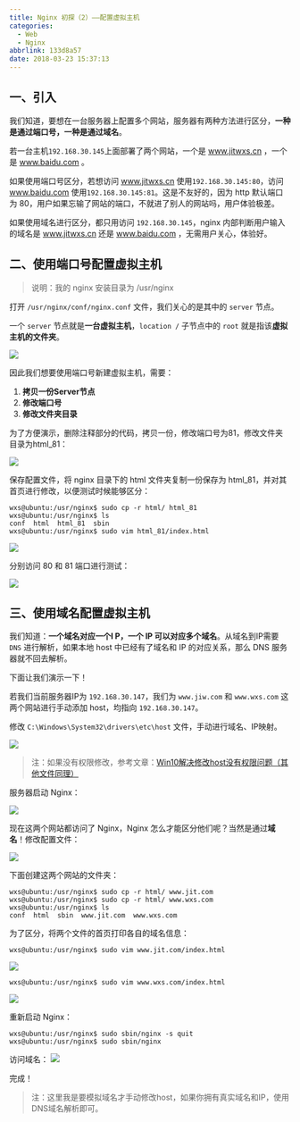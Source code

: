 ```yaml
---
title: Nginx 初探（2）——配置虚拟主机
categories: 
  - Web
  - Nginx
abbrlink: 133d8a57
date: 2018-03-23 15:37:13
---
```


## 一、引入

我们知道，要想在一台服务器上配置多个网站，服务器有两种方法进行区分，**一种是通过端口号，一种是通过域名**。

若一台主机`192.168.30.145`上面部署了两个网站，一个是 www.jitwxs.cn ，一个是 www.baidu.com 。

如果使用端口号区分，若想访问 www.jitwxs.cn 使用`192.168.30.145:80`，访问 www.baidu.com 使用`192.168.30.145:81`。这是不友好的，因为 http 默认端口为 80，用户如果忘输了网站的端口，不就进了别人的网站吗，用户体验极差。

如果使用域名进行区分，都只用访问 `192.168.30.145`，nginx 内部判断用户输入的域名是 www.jitwxs.cn 还是 www.baidu.com ，无需用户关心，体验好。

## 二、使用端口号配置虚拟主机

>说明：我的 nginx 安装目录为 /usr/nginx

打开 `/usr/nginx/conf/nginx.conf` 文件，我们关心的是其中的 `server` 节点。

一个 `server` 节点就是**一台虚拟主机**，`location /` 子节点中的 `root` 就是指该**虚拟主机的文件夹**。

![](https://cdn.jsdelivr.net/gh/jitwxs/cdn/blog/posts/201803/2018032311094779.png)

因此我们想要使用端口号新建虚拟主机，需要：

 1. **拷贝一份Server节点**
 2. **修改端口号**
 3. **修改文件夹目录**

为了方便演示，删除注释部分的代码，拷贝一份，修改端口号为81，修改文件夹目录为html_81：

![](https://cdn.jsdelivr.net/gh/jitwxs/cdn/blog/posts/201803/20180323111404117.png)

保存配置文件，将 nginx 目录下的 html 文件夹复制一份保存为 html_81，并对其首页进行修改，以便测试时候能够区分：

```shell
wxs@ubuntu:/usr/nginx$ sudo cp -r html/ html_81
wxs@ubuntu:/usr/nginx$ ls
conf  html  html_81  sbin
wxs@ubuntu:/usr/nginx$ sudo vim html_81/index.html 
```

![](https://cdn.jsdelivr.net/gh/jitwxs/cdn/blog/posts/201803/20180323111922599.png)

分别访问 80 和 81 端口进行测试：

![](https://cdn.jsdelivr.net/gh/jitwxs/cdn/blog/posts/201803/20180323111950943.png)

## 三、使用域名配置虚拟主机

我们知道：**一个域名对应一个I P，一个  IP 可以对应多个域名**。从域名到IP需要 `DNS` 进行解析，如果本地 host 中已经有了域名和 IP 的对应关系，那么 DNS 服务器就不回去解析。

下面让我们演示一下！

若我们当前服务器IP为 `192.168.30.147`，我们为 `www.jiw.com` 和 `www.wxs.com` 这两个网站进行手动添加 host，均指向 `192.168.30.147`。

修改 `C:\Windows\System32\drivers\etc\host` 文件，手动进行域名、IP映射。

![](https://cdn.jsdelivr.net/gh/jitwxs/cdn/blog/posts/201803/20180323152059342.png)

>注：如果没有权限修改，参考文章：[Win10解决修改host没有权限问题（其他文件同理）](https://blog.csdn.net/yuanlaijike/article/details/79668711)

服务器启动 Nginx：

![](https://cdn.jsdelivr.net/gh/jitwxs/cdn/blog/posts/201803/20180323152144683.png)

现在这两个网站都访问了 Nginx，Nginx 怎么才能区分他们呢？当然是通过**域名**！修改配置文件：

![](https://cdn.jsdelivr.net/gh/jitwxs/cdn/blog/posts/201803/20180323152935288.png)

下面创建这两个网站的文件夹：

```shell
wxs@ubuntu:/usr/nginx$ sudo cp -r html/ www.jit.com
wxs@ubuntu:/usr/nginx$ sudo cp -r html/ www.wxs.com
wxs@ubuntu:/usr/nginx$ ls
conf  html  sbin  www.jit.com  www.wxs.com
```
为了区分，将两个文件的首页打印各自的域名信息：

```shell
wxs@ubuntu:/usr/nginx$ sudo vim www.jit.com/index.html 
```
![](https://cdn.jsdelivr.net/gh/jitwxs/cdn/blog/posts/201803/20180323153246837.png)

```
wxs@ubuntu:/usr/nginx$ sudo vim www.wxs.com/index.html 
```
![](https://cdn.jsdelivr.net/gh/jitwxs/cdn/blog/posts/201803/20180323153258510.png)

重新启动 Nginx：

```shell
wxs@ubuntu:/usr/nginx$ sudo sbin/nginx -s quit
wxs@ubuntu:/usr/nginx$ sudo sbin/nginx
```

访问域名：
![](https://cdn.jsdelivr.net/gh/jitwxs/cdn/blog/posts/201803/20180323153524612.png)

完成！

>注：这里我是要模拟域名才手动修改host，如果你拥有真实域名和IP，使用DNS域名解析即可。
